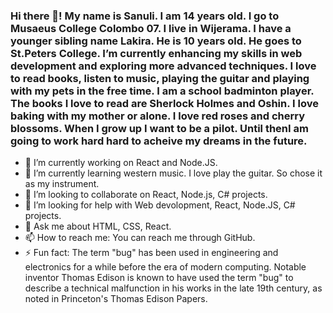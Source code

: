 ### Hi there 👋! My name is Sanuli. I am 14 years old. I go to Musaeus College Colombo 07. I live in Wijerama. I have a younger sibling name Lakira. He is 10 years old. He goes to St.Peters College. I’m currently enhancing my skills in web development and exploring more advanced techniques. I love to read books, listen to music, playing the guitar and playing with my pets in the free time. I am a school badminton player. The books I love to read are Sherlock Holmes and Oshin. I love baking with my mother or alone. I love red roses and cherry blossoms. When I grow up I want to be a pilot. Until thenI am going to work hard hard to acheive my dreams in the future.

- 🔭 I’m currently working on React and Node.JS.
- 🌱 I’m currently learning western music. I love play the guitar. So chose it as my instrument.
- 👯 I’m looking to collaborate on React, Node.js, C# projects.
- 🤔 I’m looking for help with Web devolopment, React, Node.JS, C# projects.
- 💬 Ask me about HTML, CSS, React.
- 📫 How to reach me: You can reach me through GitHub.
- ⚡ Fun fact: The term "bug" has been used in engineering and electronics for a while before the era of modern computing. Notable inventor Thomas Edison is known to have used the term "bug" to describe a technical malfunction in his works in the late 19th century, as noted in Princeton's Thomas Edison Papers.

